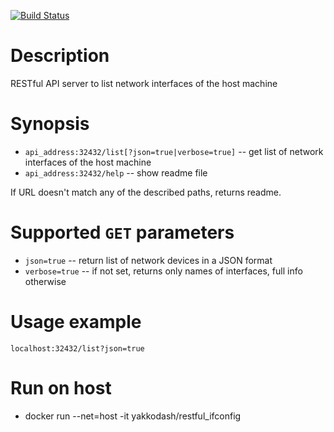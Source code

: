 [![Build Status](https://travis-ci.org/Yakkodash/restful_ifconfig.svg?branch=master)](https://travis-ci.org/Yakkodash/restful_ifconfig)

# Description
RESTful API server to list network interfaces of the host machine

# Synopsis
* `api_address:32432/list[?json=true|verbose=true]` -- get list of network interfaces of the host machine
* `api_address:32432/help` -- show readme file

If URL doesn't match any of the described paths, returns readme.

# Supported `GET` parameters
* `json=true` -- return list of network devices in a JSON format
* `verbose=true` -- if not set, returns only names of interfaces, full info otherwise

# Usage example
`localhost:32432/list?json=true`

# Run on host
* docker run --net=host -it yakkodash/restful_ifconfig

